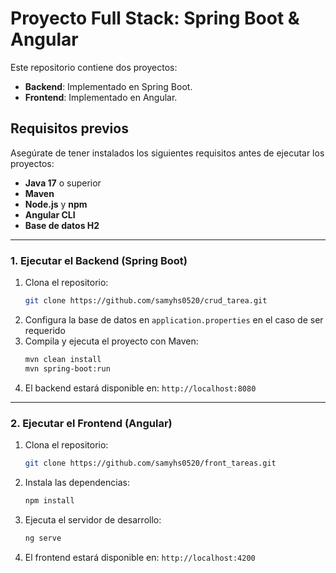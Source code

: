 # Proyecto Full Stack: Spring Boot & Angular

Este repositorio contiene dos proyectos:
- **Backend**: Implementado en Spring Boot.
- **Frontend**: Implementado en Angular.

## Requisitos previos
Asegúrate de tener instalados los siguientes requisitos antes de ejecutar los proyectos:

- **Java 17** o superior
- **Maven**
- **Node.js** y **npm**
- **Angular CLI**
- **Base de datos H2**

---


### 1. Ejecutar el Backend (Spring Boot)

1. Clona el repositorio:
   ```bash
   git clone https://github.com/samyhs0520/crud_tarea.git
   ```
2. Configura la base de datos en `application.properties` en el caso de ser requerido
3. Compila y ejecuta el proyecto con Maven:
   ```bash
   mvn clean install
   mvn spring-boot:run
   ```
4. El backend estará disponible en: `http://localhost:8080`

---

### 2. Ejecutar el Frontend (Angular)
1. Clona el repositorio:
   ```bash
   git clone https://github.com/samyhs0520/front_tareas.git
   ```
2. Instala las dependencias:
   ```bash
   npm install
   ```
3. Ejecuta el servidor de desarrollo:
   ```bash
   ng serve
   ```
4. El frontend estará disponible en: `http://localhost:4200`





